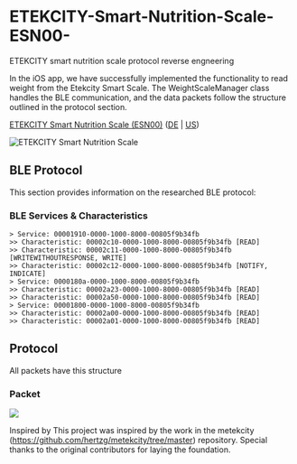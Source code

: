# ETEKCITY-Smart-Nutrition-Scale-ESN00-
ETEKCITY smart nutrition scale protocol reverse engneering

In the iOS app, we have successfully implemented the functionality to read weight from the Etekcity Smart Scale. The WeightScaleManager class handles the BLE communication, and the data packets follow the structure outlined in the protocol section.

[ETEKCITY Smart Nutrition Scale (ESN00)](https://www.etekcity.com/product/100334) ([DE](https://www.amazon.de/gp/product/B07RJV9QPF) | [US](https://www.amazon.com/Etekcity-ESN00-Nutrition-Counting-Bluetooth/dp/B07FCZSC41))

![ETEKCITY Smart Nutrition Scale](https://image.etekcity.com/thumb/201810/28/7f248c75a139b66b9d0e6b081c25a0a1.jpg)

## BLE Protocol

This section provides information on the researched BLE protocol:

### BLE Services & Characteristics

```text
> Service: 00001910-0000-1000-8000-00805f9b34fb
>> Characteristic: 00002c10-0000-1000-8000-00805f9b34fb [READ]
>> Characteristic: 00002c11-0000-1000-8000-00805f9b34fb [WRITEWITHOUTRESPONSE, WRITE]
>> Characteristic: 00002c12-0000-1000-8000-00805f9b34fb [NOTIFY, INDICATE]
> Service: 0000180a-0000-1000-8000-00805f9b34fb
>> Characteristic: 00002a23-0000-1000-8000-00805f9b34fb [READ]
>> Characteristic: 00002a50-0000-1000-8000-00805f9b34fb [READ]
> Service: 00001800-0000-1000-8000-00805f9b34fb
>> Characteristic: 00002a00-0000-1000-8000-00805f9b34fb [READ]
>> Characteristic: 00002a01-0000-1000-8000-00805f9b34fb [READ]
```

## Protocol

All packets have this structure

### Packet

![](https://kroki.io/packetdiag/svg/eNorSEzOTi1JyUxMV6jmUlAw0DW2UvBITUxJLbJWQAL6-grO-XnFJYl5JVYKBhVpqalpyQaJRkAdJlYKIZUFqQrRRfkliSWptkbmBrHWEB0BYLPB0kCFplYKPql56SUZaEqBCl0SSxKBkkA5oDotCDc6JzXP1jTWGtkJIAmwCmcPbwwLIY7MSE3OLi7N5arlAgALMjve)


Inspired by
This project was inspired by the work in the metekcity (https://github.com/hertzg/metekcity/tree/master) repository. Special thanks to the original contributors for laying the foundation.

